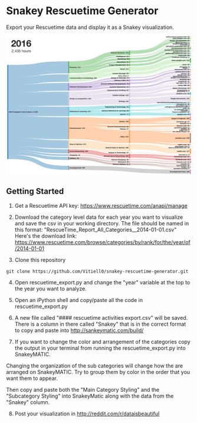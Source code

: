 # Snakey Rescuetime Generator

Export your Rescuetime data and display it as a Snakey visualization. 

![alt text](./snakey_example.jpg)

## Getting Started

1. Get a Rescuetime API key: https://www.rescuetime.com/anapi/manage

2. Download the category level data for each year you want to visualize and save the csv in your working directory. The file should be named in this format: "RescueTime_Report_All_Categories__2014-01-01.csv" Here's the download link: https://www.rescuetime.com/browse/categories/by/rank/for/the/year/of/2014-01-01

3. Clone this repository
``` 
git clone https://github.com/Vitiell0/snakey-rescuetime-generator.git
```

4. Open rescuetime_export.py and change the "year" variable at the top to the year you want to analyze.

5. Open an iPython shell and copy/paste all the code in rescuetime_export.py

6. A new file called "#### rescuetime activities export.csv" will be saved. There is a column in there called "Snakey" that is in the correct format to copy and paste into http://sankeymatic.com/build/

7. If you want to change the color and arrangement of the categories copy the output in your terminal from running the rescuetime_export.py into SnakeyMATIC. 

Changing the organization of the sub categories will change how the are arranged on SnakeyMATIC. Try to group them by color in the order that you want them to appear. 

Then copy and paste both the "Main Category Styling" and the "Subcategory Styling" into SnakeyMatic along with the data from the "Snakey" column. 

8. Post your visualization in http://reddit.com/r/dataisbeautiful



